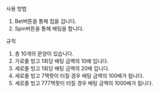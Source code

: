 사용 방법
1. Bet버튼을 통해 칩을 겁니다.
2. Spin버튼을 통해 배팅을 합니다.

규칙
1. 총 10개의 문양이 있습니다.
2. 가로줄 빙고 1회당 배팅 금액의 10배 입니다.
3. 세로줄 빙고 1회당 배팅 금액의 20배 입니다.
4. 세로줄 빙고 7잭팟이 터질 경우 배팅 금액의 100배가 됩니다.
5. 세로줄 빙고 777잭팟이 터질 경우 배팅 금액의 1000배가 됩니다.
